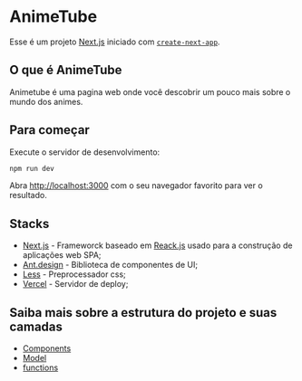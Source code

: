 # AnimeTube

Esse é um projeto [Next.js](https://nextjs.org/) iniciado com [`create-next-app`](https://github.com/vercel/next.js/tree/canary/packages/create-next-app).

## O que é AnimeTube
Animetube é uma pagina web onde você descobrir um pouco mais sobre o mundo dos animes.

## Para começar

Execute o servidor de desenvolvimento:

```bash
npm run dev
```

Abra [http://localhost:3000](http://localhost:3000) com o seu navegador favorito para ver o resultado.

## Stacks

* [Next.js](https://nextjs.org/) - Frameworck baseado em [Reack.js]() usado para a construção de aplicações web SPA;
* [Ant.design](https://ant.design/) - Biblioteca de componentes de UI;
* [Less](https://nextjs.org/) - Preprocessador css;
* [Vercel]() - Servidor de deploy;

## Saiba mais sobre a estrutura do projeto e suas camadas
* [Components](./docs/components.md)
* [Model](./docs/model.md)
* [functions](./docs/functions)
